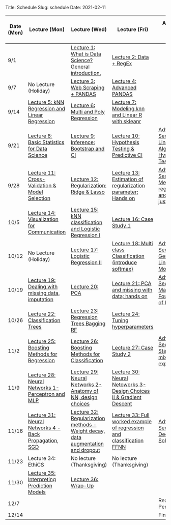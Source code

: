 Title: Schedule
Slug: schedule
Date: 2021-02-11


|Date (Mon)|Lecture (Mon)|Lecture (Wed)|Lecture (Fri)|Advanced Section (Wed)|Assignment (R:Released Wed - D:Due Wed)|
|-----|-----|-----|-----|-----|-----|
|9/1||[Lecture 1: What is Data Science?  General introduction.]({filename}/lectures/lecture01/index.md)|[Lecture 2: Data + RegEx]({filename}/lectures/lecture02/index.md)||R:HW0|
|9/7|No Lecture (Holiday)|[Lecture 3: Web Scraping + PANDAS]({filename}/lectures/lecture03/.ipynb_checkpoints/index-checkpoint.md)|[Lecture 4: Advanced PANDAS]({filename}/lectures/lecture04/index.md)||R:HW1 - D:HW0|
|9/14|[Lecture 5: kNN Regression and Linear Regression]({filename}/lectures/lecture05/index.md)|[Lecture 6: Multi and Poly Regression]({filename}/lectures/lecture06/index.md)|[Lecture 7:  Modeling knn and Linear R with skleanr]({filename}/lectures/lecture07/index.md)| |R:HW2 - D:HW1|
|9/21|[Lecture 8: Basic Statistics for Data Science]({filename}/lectures/lecture08/index.md)|[Lecture 9: Inference: Bootstrap and CI]({filename}/lectures/lecture09/index.md)|[Lecture 10: Hypothesis Testing & Predictive CI]({filename}/lectures/lecture10/index.md)|[Advanced Section 1: Linear Algebra and Hypothesis Testing]({filename}/a-sections/a-section1/index.md)|R:HW3 - D:HW2|
|9/28|[Lecture 11: Cross-Validation & Model Selection]({filename}/lectures/lecture11/index.md)|[Lecture 12: Regularization: Ridge & Lasso]({filename}/lectures/lecture12/index.md)|[Lecture 13: Estimation of regularization parameter;  Hands on]({filename}/lectures/lecture13/index.md)|[Advanced Section 2: Methods of regularization and their justifications]({filename}/a-sections/a-section2/index.md)| Milestone 1|
|10/5|[Lecture 14:  Visualization for Communication]({filename}/lectures/lecture14/index.md)|[Lecture 15: kNN classification and Logistic Regression I]({filename}/lectures/lecture15/index.md)|[Lecture 16: Case Study 1]({filename}/lectures/lecture16/index.md)||R: HW4 (Individual) - D: HW3|
|10/12|No Lecture (Holiday)|[Lecture 17: Logistic Regression II]({filename}/lectures/lecture17/index.md)|[Lecture 18: Multi class Classification (introduce softmax)]({filename}/lectures/lecture18/index.md)|[Advanced Section 3: Generalized Linear Models]({filename}/a-sections/a-section3/index.md)| Milestone 2|
|10/19|[Lecture 19:  Dealing with missing data, imputation]({filename}/lectures/lecture19/index.md)|[Lecture 20: PCA]({filename}/lectures/lecture20/index.md)|[Lecture 21: PCA and missing with data; hands on]({filename}/lectures/lecture21/index.md)|[Advanced Section 4: Mathematical Foundations of PCA]({filename}/a-sections/a-section4/index.md)|R:HW5 - D:HW4|
|10/26|[Lecture 22: Classification Trees]({filename}/lectures/lecture22/index.md)|[Lecture 23: Regression Trees Bagging RF]({filename}/lectures/lecture23/index.md)|[Lecture 24: Tuning hyperparameters]({filename}/lectures/lecture24/index.md)| |R:HW6 -  D:HW5|
|11/2|[Lecture 25: Boosting Methods for Regression]({filename}/lectures/lecture25/index.md)|[Lecture 26: Boosting Methods for Classification]({filename}/lectures/lecture26/index.md)|[Lecture 27: Case Study 2]({filename}/lectures/lecture27/index.md)|[Advanced Section 5: Stacking and mixture of experts]({filename}/a-sections/a-section5/index.md)| |
|11/9|[Lecture 28: Neural Networks 1-Perceptron and MLP]({filename}/lectures/lecture28/index.md)|[Lecture 29: Neural Networks 2-  Anatomy of NN, design choices]({filename}/lectures/lecture29/index.md)|[Lecture 30: Neural Netoworks 3- Design Choices II & Gradient Descent]({filename}/lectures/lecture30/index.md)||R:HW7 (Individual) - D:HW6|
|11/16|[Lecture 31: Neural Networks 4 -Back Propagation, SGD]({filename}/lectures/lecture31/index.md)|[Lecture 32: Regularization methods - Weight decay, data augmentation and dropout]({filename}/lectures/lecture32/index.md)|[Lecture 33:  Full worked example of regression and classification FFNN]({filename}/lectures/lecture33/index.md)|[Advanced Section 6: Deeper into Solvers]({filename}/a-sections/a-section6/index.md)| Milestone 3|
|11/23|Lecture 34: EthiCS|No lecture (Thanksgiving) |No lecture (Thanksgiving) || R:HW8 - D:HW7 |
|11/30|[Lecture 35: Interpreting Prediction Models]({filename}/lectures/lecture35/index.md)|[Lecture 36: Wrap-Up]({filename}/lectures/lecture36/index.md)|||D: HW8|
|12/7||||Reading Period||
|12/14||||Finals Week||
